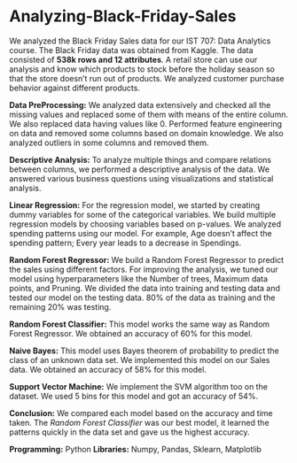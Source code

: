 # Analyzing-Black-Friday-Sales

We analyzed the Black Friday Sales data for our IST 707: Data Analytics course. The Black Friday data was obtained from Kaggle. The data consisted of **538k rows and 12 attributes**. A retail store can use our analysis and know which products to stock before the holiday season so that the store doesn’t run out of products. We analyzed customer purchase behavior against different products.

**Data PreProcessing:** We analyzed data extensively and checked all the missing values and replaced some of them with means of the entire column. We also replaced data having values like 0. Performed feature engineering on data and removed some columns based on domain knowledge. We also analyzed outliers in some columns and removed them.

**Descriptive Analysis:** To analyze multiple things and compare relations between columns, we performed a descriptive analysis of the data. We answered various business questions using visualizations and statistical analysis. 

**Linear Regression:** For the regression model, we started by creating dummy variables for some of the categorical variables. We build multiple regression models by choosing variables based on p-values. We analyzed spending patterns using our model. For example, Age doesn’t affect the spending pattern; Every year leads to a decrease in Spendings.

**Random Forest Regressor:** We build a Random Forest Regressor to predict the sales using different factors. For improving the analysis, we tuned our model using hyperparameters like the Number of trees, Maximum data points, and Pruning. We divided the data into training and testing data and tested our model on the testing data. 80% of the data as training and the remaining 20% was testing.

**Random Forest Classifier:** This model works the same way as Random Forest Regressor. We obtained an accuracy of 60% for this model.

**Naive Bayes:** This model uses Bayes theorem of probability to predict the class of an unknown data set. We implemented this model on our Sales data. We obtained an accuracy of 58% for this model.

**Support Vector Machine:** We implement the SVM algorithm too on the dataset. We used 5 bins for this model and got an accuracy of 54%.

**Conclusion:** We compared each model based on the accuracy and time taken. The *Random Forest Classifier* was our best model, it learned the patterns quickly in the data set and gave us the highest accuracy.

**Programming:** Python
**Libraries:** Numpy, Pandas, Sklearn, Matplotlib
